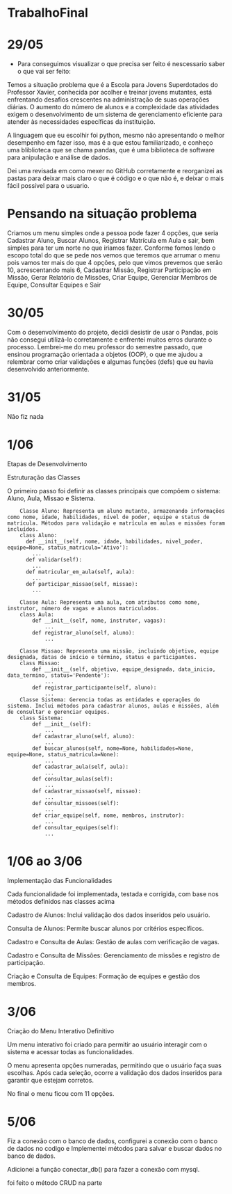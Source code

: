 # TrabalhoFinal
# 29/05
* Para conseguimos visualizar o que precisa ser feito é nescessario saber o que vai ser feito:
  
Temos a situação problema que é a Escola para Jovens Superdotados do Professor Xavier, conhecida por acolher e treinar jovens mutantes, está enfrentando desafios crescentes na administração de suas operações diárias. O aumento do número de alunos e a complexidade das atividades exigem o desenvolvimento de um sistema de gerenciamento eficiente para atender às necessidades específicas da instituição.

A linguagem que eu escolhir foi python, mesmo não apresentando o melhor desempenho em fazer isso, mas é a que estou familiarizado, e conheço uma bliblioteca que se chama pandas, que é uma biblioteca de software para anipulação e análise de dados.

Dei uma revisada em como mexer no GitHub corretamente e reorganizei as pastas para deixar mais claro o que é código e o que não é, e deixar o mais fácil possível para o usuario.

# Pensando na situação problema
Criamos um menu simples onde a pessoa pode fazer 4 opções, que seria Cadastrar Aluno, Buscar Alunos, Registrar Matrícula em Aula e sair, bem simples para ter um norte no que iriamos fazer. Conforme fomos lendo o escopo total do que se pede nos vemos que teremos que arrumar o menu pois vamos ter mais do que 4 opções, pelo que vimos prevemos que serão 10, acrescentando mais 6, Cadastrar Missão, Registrar Participação em Missão, Gerar Relatório de Missões, Criar Equipe, Gerenciar Membros de Equipe, Consultar Equipes e Sair

# 30/05
Com o desenvolvimento do projeto, decidi desistir de usar o Pandas, pois não consegui utilizá-lo corretamente e enfrentei muitos erros durante o processo. Lembrei-me do meu professor do semestre passado, que ensinou programação orientada a objetos (OOP), o que me ajudou a relembrar como criar validações e algumas funções (defs) que eu havia desenvolvido anteriormente.

# 31/05
Não fiz nada

# 1/06
Etapas de Desenvolvimento

Estruturação das Classes

O primeiro passo foi definir as classes principais que compõem o sistema: Aluno, Aula, Missao e Sistema.

        Classe Aluno: Representa um aluno mutante, armazenando informações como nome, idade, habilidades, nível de poder, equipe e status de matrícula. Métodos para validação e matrícula em aulas e missões foram incluídos.
        class Aluno:
          def __init__(self, nome, idade, habilidades, nivel_poder, equipe=None, status_matricula='Ativo'):
            ...
          def validar(self):
            ...
          def matricular_em_aula(self, aula):
            ...
          def participar_missao(self, missao):
            ...
   
        Classe Aula: Representa uma aula, com atributos como nome, instrutor, número de vagas e alunos matriculados.
        class Aula:
            def __init__(self, nome, instrutor, vagas):
                ...
            def registrar_aluno(self, aluno):
                ...
        
        Classe Missao: Representa uma missão, incluindo objetivo, equipe designada, datas de início e término, status e participantes.
        class Missao:
            def __init__(self, objetivo, equipe_designada, data_inicio, data_termino, status='Pendente'):
                ...
            def registrar_participante(self, aluno):
                ...
        Classe Sistema: Gerencia todas as entidades e operações do sistema. Inclui métodos para cadastrar alunos, aulas e missões, além de consultar e gerenciar equipes.
        class Sistema:
            def __init__(self):
                ...
            def cadastrar_aluno(self, aluno):
                ...
            def buscar_alunos(self, nome=None, habilidades=None, equipe=None, status_matricula=None):
                ...
            def cadastrar_aula(self, aula):
                ...
            def consultar_aulas(self):
                ...
            def cadastrar_missao(self, missao):
                ...
            def consultar_missoes(self):
                ...
            def criar_equipe(self, nome, membros, instrutor):
                ...
            def consultar_equipes(self):
                ...
# 1/06 ao 3/06

Implementação das Funcionalidades

Cada funcionalidade foi implementada, testada e corrigida, com base nos métodos definidos nas classes acima

Cadastro de Alunos: Inclui validação dos dados inseridos pelo usuário.

Consulta de Alunos: Permite buscar alunos por critérios específicos.

Cadastro e Consulta de Aulas: Gestão de aulas com verificação de vagas.

Cadastro e Consulta de Missões: Gerenciamento de missões e registro de participação.

Criação e Consulta de Equipes: Formação de equipes e gestão dos membros.

# 3/06

Criação do Menu Interativo Definitivo
   
Um menu interativo foi criado para permitir ao usuário interagir com o sistema e acessar todas as funcionalidades.

O menu apresenta opções numeradas, permitindo que o usuário faça suas escolhas. Após cada seleção, ocorre a validação dos dados inseridos para garantir que estejam corretos.

No final o menu ficou com 11 opções.

# 5/06

Fiz a conexão com o banco de dados, configurei a conexão com o banco de dados no codigo e Implementei métodos para salvar e buscar dados no banco de dados.

Adicionei a função conectar_db() para fazer a conexão com mysql.

foi feito o método CRUD na parte 
